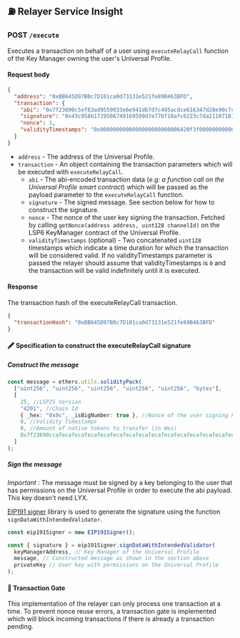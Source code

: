 ## ⛽️ Relayer Service Insight

### POST `/execute`

Executes a transaction on behalf of a user using `executeRelayCall` function of the Key Manager owning the user's Universal Profile.

#### Request body

```json
{
  "address": "0xBB645D97B0c7D101ca0d73131e521fe89B463BFD",
  "transaction": {
    "abi": "0x7f23690c5ef83ad9559033e6e941db7d7c495acdce616347d28e90c7ce47cbfcfcad3bc5000000000000000000000000000000000000000000000000000000000000004000000000000000000000000000000000000000000000000000000000000000596f357c6aa5a21984a83b7eef4cb0720ac1fcf5a45e9d84c653d97b71bbe89b7a728c386a697066733a2f2f516d624b43744b4d7573376741524470617744687a32506a4e36616f64346b69794e436851726d3451437858454b00000000000000",
    "signature": "0x43c958b1729586749169599d7e776f18afc6223c7da21107161477d291d497973b4fc50a724b1b2ab98f3f8cf1d5cdbbbdf3512e4fbfbdc39732229a15beb14a1b",
    "nonce": 1,
    "validityTimestamps": "0x0000000000000000000000006420f3f000000000000000000000000065ec82d0"
  }
}
```

- `address` - The address of the Universal Profile.
- `transaction` - An object containing the transaction parameters which will be executed with `executeRelayCall`.
  - `abi` - The abi-encoded transaction data (_e.g: a function call on the Universal Profile smart contract_) which will be passed as the payload parameter to the `executeRelayCall` function.
  - `signature` - The signed message. See section below for how to construct the signature.
  - `nonce` - The nonce of the user key signing the transaction. Fetched by calling `getNonce(address address, uint128 channelId)` on the LSP6 KeyManager contract of the Universal Profile.
  - `validityTimestamps` (optional) - Two concatenated `uint128` timestamps which indicate a time duration for which the transaction will be considered valid. If no validityTimestamps parameter is passed the relayer should assume that validityTimestamps is `0` and the transaction will be valid indefinitely until it is executed.

#### Response

The transaction hash of the executeRelayCall transaction.

```json
{
  "transactionHash": "0xBB645D97B0c7D101ca0d73131e521fe89B463BFD"
}
```

#### 🖋️ Specification to construct the executeRelayCall signature

##### Construct the message

```typescript
const message = ethers.utils.solidityPack(
  ["uint256", "uint256", "uint256", "uint256", "uint256", "bytes"],
  [
    25, //LSP25 Version
    "4201", //Chain Id
    { _hex: "0x0c", _isBigNumber: true }, //Nonce of the user signing key
    0, //Validity Timestamps
    0, //Amount of native tokens to transfer (in Wei)
    0x7f23690ccafecafecafecafecafecafecafecafecafecafecafecafecafecafecafecafe00000000000000000000000000000000000000000000000000000000000000400000000000000000000000000000000000000000000000000000000000000004cafecafe00000000000000000000000000000000000000000000000000000000, //Abi payload
  ]
);
```

##### Sign the message

_Important_ : The message must be signed by a key belonging to the user that has permissions on the Universal Profile in order to execute the abi payload. This key doesn't need LYX.

[EIP191 signer](https://www.npmjs.com/package/@lukso/eip191-signer.js) library is used to generate the signature using the function `signDataWithIntendedValidator`.

```typescript
const eip191Signer = new EIP191Signer();

const { signature } = eip191Signer.signDataWithIntendedValidator(
  keyManagerAddress, // Key Manager of the Universal Profile
  message, // Constructed message as shown in the section above
  privateKey // User key with permissions on the Universal Profile
);
```

#### 🌉 Transaction Gate

This implementation of the relayer can only process one transaction at a time. To prevent nonce reuse errors, a transaction gate is implemented which will block incoming transactions if there is already a transaction pending.
